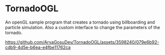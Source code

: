 # TornadoOGL
An openGL sample program that creates a tornado using billboarding and particle simulation. Also a custom interface to change the parameters of the tornado.




https://github.com/AryaGosuDev/TornadoOGL/assets/3598240/079e6b92-cdb9-4d5e-b6ea-e4fbe11762ca

